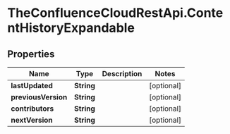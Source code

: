 # TheConfluenceCloudRestApi.ContentHistoryExpandable

## Properties
Name | Type | Description | Notes
------------ | ------------- | ------------- | -------------
**lastUpdated** | **String** |  | [optional] 
**previousVersion** | **String** |  | [optional] 
**contributors** | **String** |  | [optional] 
**nextVersion** | **String** |  | [optional] 
